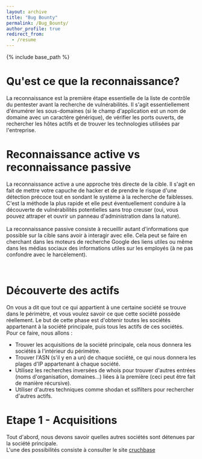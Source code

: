 ```yaml
---
layout: archive
title: "Bug Bounty"
permalink: /Bug_Bounty/
author_profile: true
redirect_from:
  - /resume
---
```


{% include base_path %}
<br/>

Qu'est ce que la reconnaissance?
======
La reconnaissance est la première étape essentielle de la liste de contrôle du pentester avant la recherche de vulnérabilités. 
Il s'agit essentiellement d'énumérer les sous-domaines (si le champ d'application est un nom de domaine avec un caractère générique), de vérifier les ports ouverts, de rechercher les hôtes actifs et de trouver les technologies utilisées par l'entreprise.

Reconnaissance active vs reconnaissance passive
======
La reconnaissance active a une approche très directe de la cible. Il s'agit en fait de mettre votre capuche de hacker et de prendre le risque d'une détection précoce tout en sondant le système à la recherche de faiblesses. C'est la méthode la plus rapide et elle peut éventuellement conduire à la découverte de vulnérabilités potentielles sans trop creuser (oui, vous pouvez attraper et ouvrir un panneau d'administration dans la nature).
<br/>
<br/>La reconnaissance passive consiste à recueillir autant d'informations que possible sur la cible sans avoir à interagir avec elle. Cela peut se faire en cherchant dans les moteurs de recherche Google des liens utiles ou même dans les médias sociaux des informations utiles sur les employés (à ne pas confondre avec le harcèlement).

<br/>
  
Découverte des actifs
======
On vous a dit que tout ce qui appartient à une certaine société se trouve dans le périmètre, et vous voulez savoir ce que cette société possède réellement.
Le but de cette phase est d'obtenir toutes les sociétés appartenant à la société principale, puis tous les actifs de ces sociétés. Pour ce faire, nous allons :

* Trouver les acquisitions de la société principale, cela nous donnera les sociétés à l'intérieur du périmètre.
* Trouver l'ASN (s'il y en a un) de chaque société, ce qui nous donnera les plages d'IP appartenant à chaque société.
* Utilisez les recherches inversées de whois pour trouver d'autres entrées (noms d'organisation, domaines...) liées à la première (ceci peut être fait de manière récursive).
* Utiliser d'autres techniques comme shodan et sslfilters pour rechercher d'autres actifs.


Etape 1 - Acquisitions
======
Tout d'abord, nous devons savoir quelles autres sociétés sont détenues par la société principale.
<br/>L'une des possibilités consiste à consulter le site [cruchbase](https://www.crunchbase.com)

